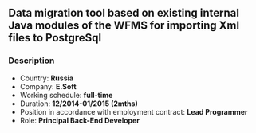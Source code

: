 ## Data migration tool based on existing internal Java modules of the WFMS for importing Xml files to PostgreSql  

### Description  

* Country: **Russia**  
* Company: **E.Soft**  
* Working schedule: **full-time**  
* Duration: **12/2014-01/2015 (2mths)**  
* Position in accordance with employment contract: **Lead Programmer**  
* Role: **Principal Back-End Developer**   